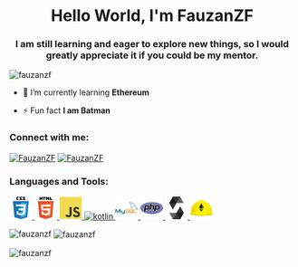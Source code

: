 <h1 align="center">Hello World, I'm FauzanZF</h1>
<h3 align="center">I am still learning and eager to explore new things, so I would greatly appreciate it if you could be my mentor.</h3>

<p align="left"> <img src="https://komarev.com/ghpvc/?username=fauzanzf&label=Profile%20views&color=94d6ff&style=plastic" alt="fauzanzf" /> </p>

- 🌱 I’m currently learning **Ethereum**

- ⚡ Fun fact **I am Batman**

<h3 align="left">Connect with me:</h3>
<p align="left">
<a href="https://www.linkedin.com/in/fauzan-z-f" target="blank"><img align="center" src="https://raw.githubusercontent.com/rahuldkjain/github-profile-readme-generator/master/src/images/icons/Social/linked-in-alt.svg" alt="FauzanZF" height="30" width="40" /></a>
<a href="https://www.instagram.com/aafnuz_" target="blank"><img align="center" src="https://raw.githubusercontent.com/rahuldkjain/github-profile-readme-generator/master/src/images/icons/Social/instagram.svg" alt="FauzanZF" height="30" width="40" /></a>

</p>

<h3 align="left">Languages and Tools:</h3>
<p align="left"> <a href="https://www.w3schools.com/css/" target="_blank" rel="noreferrer"> <img src="https://raw.githubusercontent.com/devicons/devicon/master/icons/css3/css3-original-wordmark.svg" alt="css3" width="40" height="40"/> </a> <a href="https://www.w3.org/html/" target="_blank" rel="noreferrer"> <img src="https://raw.githubusercontent.com/devicons/devicon/master/icons/html5/html5-original-wordmark.svg" alt="html5" width="40" height="40"/> </a> <a href="https://developer.mozilla.org/en-US/docs/Web/JavaScript" target="_blank" rel="noreferrer"> <img src="https://raw.githubusercontent.com/devicons/devicon/master/icons/javascript/javascript-original.svg" alt="javascript" width="40" height="40"/> </a> <a href="https://kotlinlang.org" target="_blank" rel="noreferrer"> <img src="https://www.vectorlogo.zone/logos/kotlinlang/kotlinlang-icon.svg" alt="kotlin" width="40" height="40"/> </a> <a href="https://www.mysql.com/" target="_blank" rel="noreferrer"> <img src="https://raw.githubusercontent.com/devicons/devicon/master/icons/mysql/mysql-original-wordmark.svg" alt="mysql" width="40" height="40"/> </a> <a href="https://www.php.net" target="_blank" rel="noreferrer"> <img src="https://raw.githubusercontent.com/devicons/devicon/master/icons/php/php-original.svg" alt="php" width="40" height="40"/> </a> <a href="https://soliditylang.org/" target="_blank" rel="noreferrer"> <img src="https://raw.githubusercontent.com/devicons/devicon/refs/heads/master/icons/solidity/solidity-original.svg" alt="php" width="40" height="40"/> </a> <a href="https://hardhat.org/" target="_blank" rel="noreferrer"> <img src="https://raw.githubusercontent.com/devicons/devicon/refs/heads/master/icons/hardhat/hardhat-original.svg" alt="php" width="40" height="40"/> </a></p>

<p><img align="left" src="https://github-readme-stats.vercel.app/api/top-langs?username=fauzanzf&show_icons=true&locale=en&layout=compact" alt="fauzanzf" /></p>

<p>&nbsp;<img align="center" src="https://github-readme-stats.vercel.app/api?username=fauzanzf&show_icons=true&locale=en" alt="fauzanzf" /></p>

<p><img align="center" src="https://github-readme-streak-stats.herokuapp.com/?user=fauzanzf&" alt="fauzanzf" /></p>
